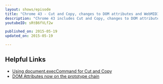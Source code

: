```yaml
---
layout: shows/episode
title: "Chrome 43 - Cut and Copy, changes to DOM attributes and WebMIDI"
description: "Chrome 43 includes Cut and Copy, changes to DOM attributes & WebMIDI. Pete LePage will tell you how you can use these features to create magical moments for your users!"
youtubeID: sRtB6fVLf2w

published_on: 2015-05-19
updated_on: 2015-05-19

---
```


## Helpful Links

* [Using document.execCommand for Cut and Copy](http://updates.html5rocks.com/2015/04/cut-and-copy-commands)
* [DOM Attributes now on the prototype chain](http://updates.html5rocks.com/2015/04/DOM-attributes-now-on-the-prototype)

